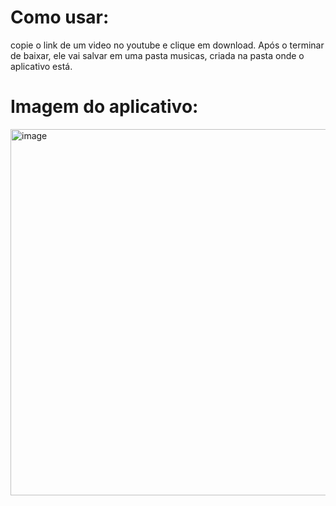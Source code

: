 # Como usar:
copie o link de um video no youtube e clique em download. Após o terminar de baixar, ele vai salvar em uma pasta musicas, criada na pasta onde o aplicativo está.

# Imagem do aplicativo:
<img width="675" height="586" alt="image" src="https://github.com/user-attachments/assets/af28a846-cd5f-4fc5-a15d-bc8579bcec8b" />
